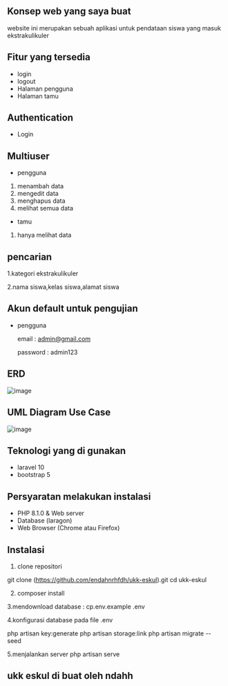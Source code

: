 ## Konsep web yang saya buat

website ini merupakan sebuah aplikasi untuk pendataan siswa yang masuk ekstrakulikuler

## Fitur yang tersedia
- login
- logout
- Halaman pengguna
- Halaman tamu
   
## Authentication
   - Login

## Multiuser
  - pengguna
   1. menambah data
   2. mengedit data
   3. menghapus data
   4. melihat semua data
      
  - tamu
   1. hanya melihat data

## pencarian

 1.kategori ekstrakulikuler
 
 2.nama siswa,kelas siswa,alamat siswa
  

## Akun default untuk pengujian  

- pengguna
  
  email : admin@gmail.com
  
  password : admin123


## ERD
![image](https://github.com/user-attachments/assets/9499abb0-fd95-43ff-abba-f655391db7e9)



## UML Diagram Use Case

![image](https://github.com/user-attachments/assets/9499abb0-fd95-43ff-abba-f655391db7e9)

## Teknologi yang di gunakan
 - laravel 10
 - bootstrap 5

## Persyaratan melakukan instalasi
  - PHP 8.1.0 & Web server
  - Database (laragon)
  - Web Browser (Chrome atau Firefox)

## Instalasi
 1. clone repositori
    
  git clone (https://github.com/endahnrhfdh/ukk-eskul).git 
  cd ukk-eskul
  
 2. composer install

 3.mendownload database :     cp.env.example .env
 
 4.konfigurasi database pada file .env
    
 php artisan key:generate php artisan storage:link php artisan migrate --seed
 
 5.menjalankan server
 php artisan serve
    
## ukk eskul di buat oleh ndahh
